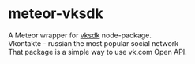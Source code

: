 meteor-vksdk
============

A Meteor wrapper for <a href="https://github.com/57uff3r/nodejs-vksdk">vksdk</a> node-package.<br>
Vkontakte - russian the most popular social network<br>
That package is a simple way to use vk.com Open API.
